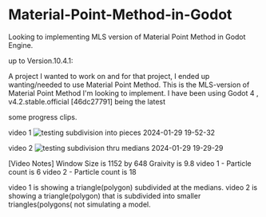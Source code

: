 # Material-Point-Method-in-Godot

Looking to implementing MLS version of Material Point Method in Godot Engine.

up to Version.10.4.1:

A project I wanted to work on and for that project, I ended up wanting/needed to use Material Point Method. 
This is the MLS-version of Material Point Method I'm looking to implement. 
I have been using Godot 4 , v4.2.stable.official [46dc27791] being the latest

some progress clips.

video 1
![testing subdivision into pieces  2024-01-29 19-52-32](https://github.com/Exis10tial/Material-Point-Method-in-Godot/assets/62639345/43515a5b-125d-4d3f-a726-ea6af552072c)

video 2
![testing subdivision thru medians  2024-01-29 19-29-29](https://github.com/Exis10tial/Material-Point-Method-in-Godot/assets/62639345/c8842231-86b4-4bfb-9d39-8a102dc6a157)


[Video Notes]
Window Size is 1152 by 648
Graivity is 9.8 
video 1 - Particle count is 6
video 2 - Particle count is 18

video 1 is showing a triangle(polygon) subdivided at the medians.
video 2 is showing a triangle(polygon) that is subdivided into smaller triangles(polygons(
not simulating a model.
